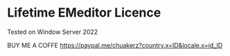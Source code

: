 # Lifetime EMeditor Licence

Tested on Window Server 2022


BUY ME A COFFE
https://paypal.me/chuakerz?country.x=ID&locale.x=id_ID
